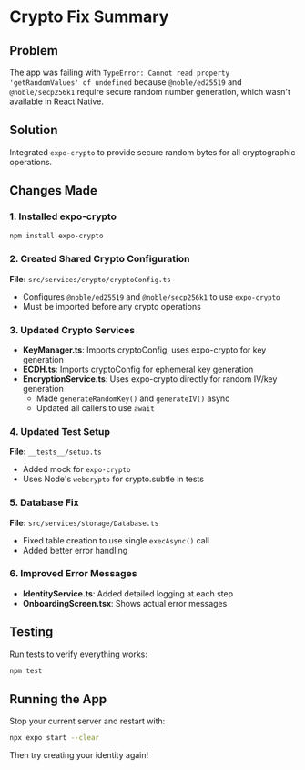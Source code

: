 # Crypto Fix Summary

## Problem
The app was failing with `TypeError: Cannot read property 'getRandomValues' of undefined` because `@noble/ed25519` and `@noble/secp256k1` require secure random number generation, which wasn't available in React Native.

## Solution
Integrated `expo-crypto` to provide secure random bytes for all cryptographic operations.

## Changes Made

### 1. Installed expo-crypto
```bash
npm install expo-crypto
```

### 2. Created Shared Crypto Configuration
**File:** `src/services/crypto/cryptoConfig.ts`
- Configures `@noble/ed25519` and `@noble/secp256k1` to use `expo-crypto`
- Must be imported before any crypto operations

### 3. Updated Crypto Services
- **KeyManager.ts**: Imports cryptoConfig, uses expo-crypto for key generation
- **ECDH.ts**: Imports cryptoConfig for ephemeral key generation
- **EncryptionService.ts**: Uses expo-crypto directly for random IV/key generation
  - Made `generateRandomKey()` and `generateIV()` async
  - Updated all callers to use `await`

### 4. Updated Test Setup
**File:** `__tests__/setup.ts`
- Added mock for `expo-crypto`
- Uses Node's `webcrypto` for crypto.subtle in tests

### 5. Database Fix
**File:** `src/services/storage/Database.ts`
- Fixed table creation to use single `execAsync()` call
- Added better error handling

### 6. Improved Error Messages
- **IdentityService.ts**: Added detailed logging at each step
- **OnboardingScreen.tsx**: Shows actual error messages

## Testing
Run tests to verify everything works:
```bash
npm test
```

## Running the App
Stop your current server and restart with:
```bash
npx expo start --clear
```

Then try creating your identity again!
